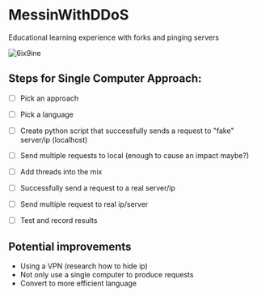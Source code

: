 # MessinWithDDoS
Educational learning experience with forks and pinging servers

![6ix9ine](https://i.imgur.com/pmky1f4.png)

## Steps for Single Computer Approach:
- [ ] Pick an approach
- [ ] Pick a language
- [ ] Create python script that successfully sends a request to "fake" server/ip (localhost)
- [ ] Send multiple requests to local (enough to cause an impact maybe?)
- [ ] Add threads into the mix
- [ ] Successfully send a request to a real server/ip
- [ ] Send multiple request to real ip/server
- [ ] Test and record results


## Potential improvements
- Using a VPN (research how to hide ip)
- Not only use a single computer to produce requests
- Convert to more efficient language
